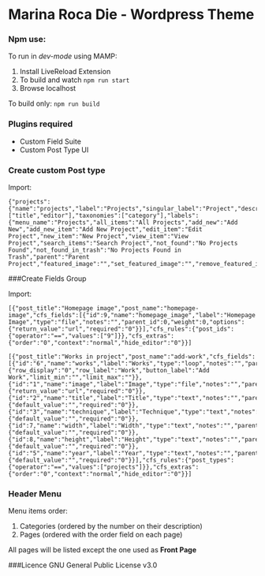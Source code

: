 # Marina Roca Die - Wordpress Theme

### Npm use:
To run in _dev-mode_ using MAMP:

1. Install LiveReload Extension
2. To build and watch `npm run start`
3. Browse localhost

To build only:
`npm run build`


### Plugins required
- Custom Field Suite
- Custom Post Type UI

### Create custom Post type
Import:
```
{"projects":{"name":"projects","label":"Projects","singular_label":"Project","description":"","public":"true","show_ui":"true","show_in_nav_menus":"true","show_in_rest":"false","rest_base":"","has_archive":"false","has_archive_string":"","exclude_from_search":"false","capability_type":"post","hierarchical":"false","rewrite":"true","rewrite_slug":"","rewrite_withfront":"true","query_var":"true","query_var_slug":"","menu_position":"6","show_in_menu":"true","show_in_menu_string":"","menu_icon":"","supports":["title","editor"],"taxonomies":["category"],"labels":{"menu_name":"Projects","all_items":"All Projects","add_new":"Add New","add_new_item":"Add New Project","edit_item":"Edit Project","new_item":"New Project","view_item":"View Project","search_items":"Search Project","not_found":"No Projects Found","not_found_in_trash":"No Projects Found in Trash","parent":"Parent Project","featured_image":"","set_featured_image":"","remove_featured_image":"","use_featured_image":"","archives":"","insert_into_item":"","uploaded_to_this_item":"","filter_items_list":"","items_list_navigation":"","items_list":""},"custom_supports":""}}
```

###Create Fields Group

Import:
```
[{"post_title":"Homepage image","post_name":"homepage-image","cfs_fields":[{"id":9,"name":"homepage_image","label":"Homepage Image","type":"file","notes":"","parent_id":0,"weight":0,"options":{"return_value":"url","required":"0"}}],"cfs_rules":{"post_ids":{"operator":"==","values":["9"]}},"cfs_extras":{"order":"0","context":"normal","hide_editor":"0"}}]
```
```
[{"post_title":"Works in project","post_name":"add-work","cfs_fields":[{"id":"6","name":"works","label":"Works","type":"loop","notes":"","parent_id":0,"weight":0,"options":{"row_display":"0","row_label":"Work","button_label":"Add Work","limit_min":"","limit_max":""}},{"id":"1","name":"image","label":"Image","type":"file","notes":"","parent_id":6,"weight":1,"options":{"return_value":"url","required":"0"}},{"id":"2","name":"title","label":"Title","type":"text","notes":"","parent_id":6,"weight":2,"options":{"default_value":"","required":"0"}},{"id":"3","name":"technique","label":"Technique","type":"text","notes":"","parent_id":6,"weight":3,"options":{"default_value":"","required":"0"}},{"id":7,"name":"width","label":"Width","type":"text","notes":"","parent_id":6,"weight":4,"options":{"default_value":"","required":"0"}},{"id":8,"name":"height","label":"Height","type":"text","notes":"","parent_id":6,"weight":5,"options":{"default_value":"","required":"0"}},{"id":"5","name":"year","label":"Year","type":"text","notes":"","parent_id":6,"weight":6,"options":{"default_value":"","required":"0"}}],"cfs_rules":{"post_types":{"operator":"==","values":["projects"]}},"cfs_extras":{"order":"0","context":"normal","hide_editor":"0"}}]
```
### Header Menu
Menu items order:

1. Categories (ordered by the number on their description)
2. Pages (ordered with the order field on each page)

All pages will be listed except the one used as **Front Page**

###Licence
GNU General Public License v3.0
